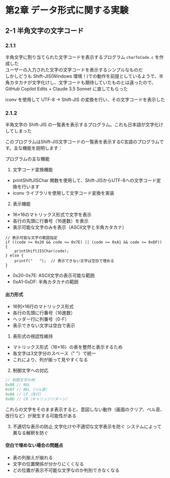 # 第2章 データ形式に関する実験
## 2-1 半角文字の文字コード
### 2.1.1
半角文字に割り当てられた文字コードを表示するプログラム `charToCode.c` を作成した  
ユーザーの入力された文字の文字コードを表示するシンプルなものだ  
しかしどうも Shift-JIS(Windows 環境！)での動作を前提としているようで、半角カタカナが文字化けし、文字コードも期待していたものとは違ったので、GitHub Copilot Edits + Claude 3.5 Sonnet に直してもらった

iconv を使用して UTF-8 -> Shift-JIS の変換を行い、その文字コードを表示した

### 2.1.2
半角文字の Shift-JIS の一覧表を表示するプログラム。これも日本語が文字化けしてしまった

このプログラムはShift-JIS文字コードの一覧表を表示するC言語のプログラムです。主な機能を説明します：

プログラムの主な機能
1. 文字コード変換機能

- printShiftJISChar 関数を使用して、Shift-JISからUTF-8への文字コード変換を行います
- iconv ライブラリを使用して文字コード変換を実装

2. 表示機能

- 16×16のマトリックス形式で文字を表示
- 各行の先頭に行番号（16進数）を表示
- 表示可能な文字のみを表示（ASCII文字と半角カタカナ）

```
// 表示可能な文字の範囲指定
if ((code >= 0x20 && code <= 0x7E) || (code >= 0xA1 && code <= 0xDF)) {
    printShiftJISChar(code);
} else {
    printf("   ");  // 表示できない文字は空白で埋める
}
```

- 0x20-0x7E: ASCII文字の表示可能な範囲
- 0xA1-0xDF: 半角カタカナの範囲

#### 出力形式
- 16列×16行のマトリックス形式
- 各行の先頭に行番号（16進数）
- ヘッダー行に列番号（0-F）
- 表示できない文字は空白で表示

1. 表形式の視認性維持
- マトリックス形式（16×16）の表を整然と表示するため
- 各文字は3文字分のスペース（" "）で統一
- これにより、列が揃って見やすくなる

2. 制御文字への対応

```c
// 制御文字の例
0x00 // NUL
0x07 // BEL（ベル音）
0x0A // LF（改行）
0x0D // CR（キャリッジリターン）
```

これらの文字をそのまま表示すると、意図しない動作（画面のクリア、ベル音、改行など）が発生する可能性がある

3. 不適切な表示の防止
文字化けや不適切な文字表示を防ぐ
システムによって異なる解釈を防ぐ

#### 空白で埋めない場合の問題点
- 表の列揃えが崩れる
- 文字の位置関係が分かりにくくなる
- どの位置が表示不可能な文字なのか判別できなくなる
